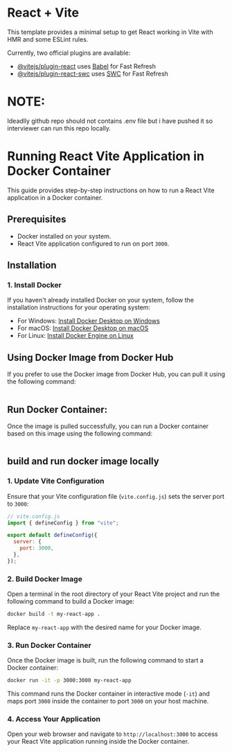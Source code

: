 # React + Vite

This template provides a minimal setup to get React working in Vite with HMR and some ESLint rules.

Currently, two official plugins are available:

- [@vitejs/plugin-react](https://github.com/vitejs/vite-plugin-react/blob/main/packages/plugin-react/README.md) uses [Babel](https://babeljs.io/) for Fast Refresh
- [@vitejs/plugin-react-swc](https://github.com/vitejs/vite-plugin-react-swc) uses [SWC](https://swc.rs/) for Fast Refresh

# NOTE:

Ideadlly github repo should not contains .env file but i have pushed it so interviewer can run this repo locally.

# Running React Vite Application in Docker Container

This guide provides step-by-step instructions on how to run a React Vite application in a Docker container.

## Prerequisites

- Docker installed on your system.
- React Vite application configured to run on port `3000`.

## Installation

### 1. Install Docker

If you haven't already installed Docker on your system, follow the installation instructions for your operating system:

- For Windows: [Install Docker Desktop on Windows](https://docs.docker.com/desktop/install/windows-install/)
- For macOS: [Install Docker Desktop on macOS](https://docs.docker.com/desktop/install/mac-install/)
- For Linux: [Install Docker Engine on Linux](https://docs.docker.com/engine/install/)

## Using Docker Image from Docker Hub

If you prefer to use the Docker image from Docker Hub, you can pull it using the following command:

```docker pull bilal044/react-assignment:latest

```

## Run Docker Container:

Once the image is pulled successfully, you can run a Docker container based on this image using the following command:

```docker run -it -p 3000:3000 bilal044/react-assignment:latest

```

## build and run docker image locally

### 1. Update Vite Configuration

Ensure that your Vite configuration file (`vite.config.js`) sets the server port to `3000`:

```javascript
// vite.config.js
import { defineConfig } from "vite";

export default defineConfig({
  server: {
    port: 3000,
  },
});
```

### 2. Build Docker Image

Open a terminal in the root directory of your React Vite project and run the following command to build a Docker image:

```bash
docker build -t my-react-app .
```

Replace `my-react-app` with the desired name for your Docker image.

### 3. Run Docker Container

Once the Docker image is built, run the following command to start a Docker container:

```bash
docker run -it -p 3000:3000 my-react-app
```

This command runs the Docker container in interactive mode (`-it`) and maps port `3000` inside the container to port `3000` on your host machine.

### 4. Access Your Application

Open your web browser and navigate to `http://localhost:3000` to access your React Vite application running inside the Docker container.
